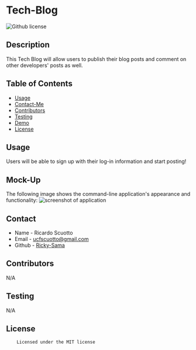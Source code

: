 # Tech-Blog

![Github license](https://img.shields.io/badge/license-MIT-yellowgreen.svg)

## Description
 This Tech Blog will allow users to publish their blog posts and comment on other developers' posts as well.

## Table of Contents
* [Usage](#usage)
* [Contact-Me](#contact)
* [Contributors](#contributors)
* [Testing](#testing)
* [Demo](#demo)
* [License](#license)

## Usage
Users will be able to sign up with their log-in information and start posting! 

## Mock-Up
The following image shows the command-line application's appearance and functionality:
![screenshot of application]()

## Contact
* Name - Ricardo Scuotto
* Email - ucfscuotto@gmail.com
* Github - [Ricky-Sama](https://github.com/Ricky-Sama/)
## Contributors
N/A
## Testing
N/A
## License

        Licensed under the MIT license